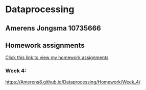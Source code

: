 # Dataprocessing
## Amerens Jongsma 10735666
## Homework assignments
[Click this link to view my homework assignments](https://Amerens8.github.io/Dataprocessing
)

### Week 4:
https://Amerens8.github.io/Dataprocessing/Homework/Week_4/
